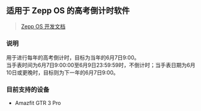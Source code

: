 ## 适用于 Zepp OS 的高考倒计时软件
> [Zepp OS 开发文档](https://docs.zepp.com/zh-cn/docs/intro/ "Zepp OS 开发文档")

### 说明
用于进行每年的高考倒计时，目标为当年的6月7日9:00。<br/>
当手表时间为6月7日9:00:00至6月9日23:59:59时，不倒计时；当手表日期为6月10日或更晚时，目标则为下一年的6月7日9:00。

### 目前支持的设备
- Amazfit GTR 3 Pro